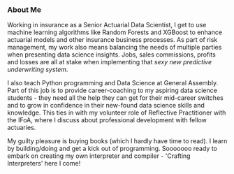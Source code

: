 ### About Me

Working in insurance as a Senior Actuarial Data Scientist, I get to use machine learning algorithms like Random Forests and XGBoost to enhance actuarial models and other insurance business processes. As part of risk management, my work also means balancing the needs of multiple parties when presenting data science insights. Jobs, sales commissions, profits and losses are all at stake when implementing that _*sexy new predictive underwriting system*_.

I also teach Python programming and Data Science at General Assembly. Part of this job is to provide career-coaching to my aspiring data science students - they need all the help they can get for their mid-career switches and to grow in confidence in their new-found data science skills and knowledge. This ties in with my volunteer role of Reflective Practitioner with the IFoA, where I discuss about professional development with fellow actuaries.

My guilty pleasure is buying books (which I hardly have time to read). I learn by building/doing and get a kick out of programming. Sooooooo ready to embark on creating my own interpreter and compiler - 'Crafting Interpreters' here I come!
